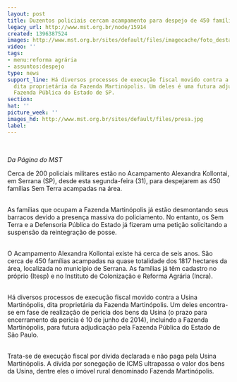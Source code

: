 ```yaml
---
layout: post
title: Duzentos policiais cercam acampamento para despejo de 450 famílias, em SP
legacy_url: http://www.mst.org.br/node/15914
created: 1396387524
images: http://www.mst.org.br/sites/default/files/imagecache/foto_destaque/presa.jpg
video: ''
tags:
- menu:reforma agrária
- assuntos:despejo
type: news
support_line: Há diversos processos de execução fiscal movido contra a Usina Martinópolis,
  dita proprietária da Fazenda Martinópolis. Um deles é uma futura adjudicação pela
  Fazenda Pública do Estado de SP.
section: 
hat: ''
picture_week: ''
images_hd: http://www.mst.org.br/sites/default/files/presa.jpg
label: 
---
```

<p>&nbsp;</p><p><em>Da Página do MST<br></em></p><p>Cerca de 200 policiais militares estão no Acampamento Alexandra Kollontai, em Serrana (SP), desde esta segunda-feira (31), para despejarem as 450 famílias Sem Terra acampadas na área.&nbsp;</p><p><br>As famílias que ocupam a Fazenda Martinópolis já estão desmontando seus barracos devido a presença massiva do policiamento. No entanto, os Sem Terra e a Defensoria Pública do Estado já fizeram uma petição solicitando a suspensão da reintegração de posse.&nbsp;</p><p><br>O Acampamento Alexandra Kollontai existe há cerca de seis anos. São cerca de 450 famílias acampadas na quase totalidade dos 1817 hectares da área, localizada no município de Serrana. As famílias já têm cadastro no próprio (Itesp) e no Instituto de Colonização e Reforma Agrária (Incra).</p><p><br>Há diversos processos de execução fiscal movido contra a Usina Martinópolis, dita proprietária da Fazenda Martinópolis. Um deles encontra-se em fase de realização de pericia dos bens da Usina (o prazo para encerramento da pericia é 10 de junho de 2014), incluindo a Fazenda Martinópolis, para futura adjudicação pela Fazenda Pública do Estado de São Paulo.&nbsp;</p><p><br>Trata-se de execução fiscal por dívida declarada e não paga pela Usina Martinópolis. A dívida por sonegação de ICMS ultrapassa o valor dos bens da Usina, dentre eles o imóvel rural denominado Fazenda Martinópolis.</p><p>&nbsp;</p><p>&nbsp;</p>
